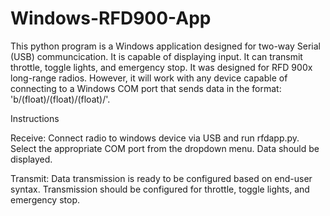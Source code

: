 # Windows-RFD900-App
This python program is a Windows application designed for two-way Serial (USB) communcication. It is capable of displaying input. It can transmit throttle, toggle lights, and emergency stop. It was designed for RFD 900x long-range radios. However, it will work with any device capable of connecting to a Windows COM port that sends data in the format: 'b/(float)/(float)/(float)/'.

Instructions

Receive:
Connect radio to windows device via USB and run rfdapp.py. Select the appropriate COM port from the dropdown menu. Data should be displayed.

Transmit:
Data transmission is ready to be configured based on end-user syntax. Transmission should be configured for throttle, toggle lights, and emergency stop.
